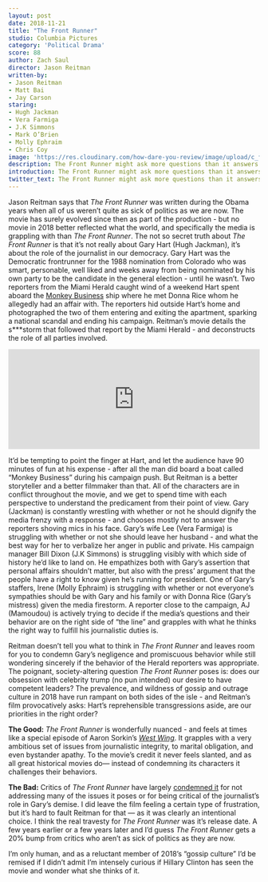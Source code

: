 ```yaml
---
layout: post
date: 2018-11-21
title: "The Front Runner"
studio: Columbia Pictures
category: 'Political Drama'
score: 88
author: Zach Saul
director: Jason Reitman
written-by: 
- Jason Reitman
- Matt Bai
- Jay Carson
staring:
- Hugh Jackman
- Vera Farmiga
- J.K Simmons
- Mark O’Brien
- Molly Ephraim
- Chris Coy
image: 'https://res.cloudinary.com/how-dare-you-review/image/upload/c_fill,h_399,w_760/v1529979103/the-front-runner.jpg'
description: The Front Runner might ask more questions than it answers - but they’re really, really good questions. Reitman is asking us to hit pause, no matter how uncomfortable it might be, to talk about the birth of tabloid journalism.  
introduction: The Front Runner might ask more questions than it answers - but they’re really, really good questions. Reitman is asking us to hit pause, no matter how uncomfortable it might be, to talk about the birth of tabloid journalism.
twitter_text: The Front Runner might ask more questions than it answers - but they’re really, really good questions. Reitman is asking us to hit pause, no matter how uncomfortable it might be, to talk about the birth of tabloid journalism.
---
```




Jason Reitman says that *The Front Runner* was written during the Obama years when all of us weren’t quite as sick of politics as we are now. The movie has surely evolved since then as part of the production - but no movie in 2018 better reflected what the world, and specifically the media is grappling with than *The Front Runner*. The not so secret truth about *The Front Runner* is that it’s not really about Gary Hart (Hugh Jackman), it’s about the role of the journalist in our democracy. Gary Hart was the Democratic frontrunner for the 1988 nomination from Colorado who was smart, personable, well liked and weeks away from being nominated by his own party to be the candidate in the general election - until he wasn’t. Two reporters from the Miami Herald caught wind of a weekend Hart spent aboard the [Monkey Business](https://en.wikipedia.org/wiki/Monkey_Business_(yacht)) ship where he met Donna Rice whom he allegedly had an affair with. The reporters hid outside Hart’s home and photographed the two of them entering and exiting the apartment, sparking a national scandal and ending his campaign. Reitman’s movie details the s***storm that followed that report by the Miami Herald - and deconstructs the role of all parties involved. 

<iframe src="https://art19.com/shows/the-bill-simmons-podcast/episodes/7229198c-8a96-4fba-b19b-d1d4ead74bdf/embed?theme=dark-blue" style="width: 100%; height: 200px; border: 0 none;" scrolling="no"></iframe>

It’d be tempting to point the finger at Hart, and let the audience have 90 minutes of fun at his expense - after all the man did board a boat called “Monkey Business” during his campaign push. But Reitman is a better storyteller and a better filmmaker than that. All of the characters are in conflict throughout the movie, and we get to spend time with each perspective to understand the predicament from their point of view. Gary (Jackman) is constantly wrestling with whether or not he should dignify the media frenzy with a response - and chooses mostly not to answer the reporters shoving mics in his face. Gary’s wife Lee (Vera Farmiga) is struggling with whether or not she should leave her husband - and what the best way for her to verbalize her anger in public and private. His campaign manager Bill Dixon (J.K Simmons) is struggling visibly with which side of history he’d like to land on. He empathizes both with Gary’s assertion that personal affairs shouldn’t matter, but also with the press’ argument that the people have a right to know given he’s running for president. One of Gary’s staffers, Irene (Molly Ephraim) is struggling with whether or not everyone’s sympathies should be with Gary and his family or with Donna Rice (Gary’s mistress) given the media firestorm. A reporter close to the campaign, AJ (Mamoudou) is actively trying to decide if the media’s questions and their behavior are on the right side of “the line” and grapples with what he thinks the right way to fulfill his journalistic duties is.  

Reitman doesn’t tell you what to think in *The Front Runner* and leaves room for you to condemn Gary’s negligence and promiscuous behavior while still wondering sincerely if the behavior of the Herald reporters was appropriate. The poignant, society-altering question *The Front Runner* poses is: does our obsession with celebrity trump (no pun intended) our desire to have competent leaders? The prevalence, and wildness of gossip and outrage culture in 2018 have run rampant on both sides of the isle - and Reitman’s film provocatively asks: Hart’s reprehensible transgressions aside, are our priorities in the right order?   

**The Good:** *The Front Runner* is wonderfully nuanced - and feels at times like a special episode of Aaron Sorkin’s *[West Wing](https://en.wikipedia.org/wiki/The_West_Wing)*. It grapples with a very ambitious set of issues from journalistic integrity, to marital obligation, and even bystander apathy. To the movie’s credit it never feels slanted, and as all great historical movies do— instead of condemning its characters it challenges their behaviors. 

**The Bad:** Critics of *The Front Runner* have largely [condemned it](https://www.seattletimes.com/entertainment/movies/the-front-runner-never-really-gets-behind-the-enigma-that-is-gary-hart/?utm_source=RSS&utm_medium=Referral&utm_campaign=RSS_movies) for not addressing many of the issues it poses or for being critical of the journalist’s role in Gary’s demise. I did leave the film feeling a certain type of frustration, but it’s hard to fault Reitman for that — as it was clearly an intentional choice. I think the real travesty for *The Front Runner* was it’s release date. A few years earlier or a few years later and I’d guess *The Front Runner* gets a 20% bump from critics who aren’t as sick of politics as they are now.  

I’m only human, and as a reluctant member of 2018’s “gossip culture” I’d be remised if I didn’t admit I’m intensely curious if Hillary Clinton has seen the movie and wonder what she thinks of it. 